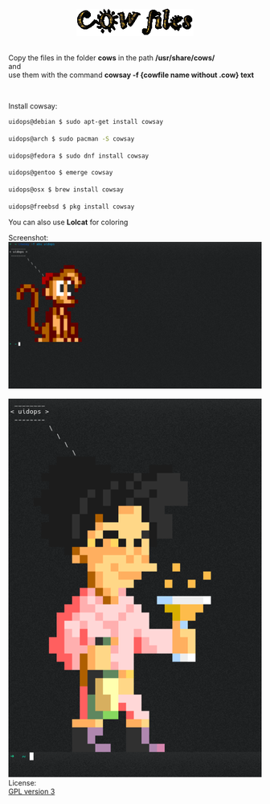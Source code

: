 
<br />
<div align="center">
	<img src="https://github.com/siruidops/cowfiles/raw/master/img/a.gif">
</div>
<br />

Copy the files in the folder **cows** in the path **/usr/share/cows/** <br /> and <br /> use them with the command **cowsay -f {cowfile name without .cow} text**

</br>

Install cowsay:

```bash
uidops@debian $ sudo apt-get install cowsay

uidops@arch $ sudo pacman -S cowsay

uidops@fedora $ sudo dnf install cowsay

uidops@gentoo $ emerge cowsay

uidops@osx $ brew install cowsay

uidops@freebsd $ pkg install cowsay
```

You can also use **Lolcat** for coloring <br />

Screenshot:
	<br /><img src="https://github.com/siruidops/cowfiles/raw/master/img/a.png"><br />
	<br /><img src="https://github.com/siruidops/cowfiles/raw/master/img/b.png"><br />
License:
	<br /><a href="https://raw.githubusercontent.com/siruidops/cowfiles/master/LICENSE">GPL version 3</a>









